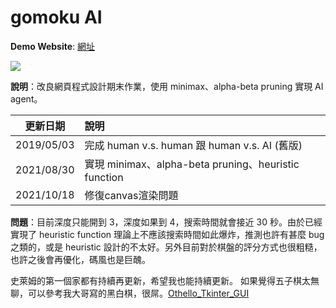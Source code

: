 # gomoku AI
**Demo Website**: [網址](https://ligoon.github.io/Gomoku-AI/)

![](https://i.imgur.com/7PeuHUm.jpg)


**說明**：改良網頁程式設計期末作業，使用 minimax、alpha-beta pruning 實現 AI agent。


| 更新日期   | 說明                                                 |
| ---------- |:---------------------------------------------------- |
| 2019/05/03 | 完成 human v.s. human 跟 human v.s. AI (舊版)        |
| 2021/08/30 | 實現 minimax、alpha-beta pruning、heuristic function |
| 2021/10/18 | 修復canvas渲染問題                                   |

**問題**：目前深度只能開到 3，深度如果到 4，搜索時間就會接近 30 秒。由於已經實現了 heuristic function 理論上不應該搜索時間如此爆炸，推測也許有甚麼 bug 之類的，或是 heuristic 設計的不太好。另外目前對於棋盤的評分方式也很粗糙，也許之後會再優化，碼風也是巨醜。

史萊姆的第一個家都有持續再更新，希望我也能持續更新。
如果覺得五子棋太無聊，可以參考我大哥寫的黑白棋，很屌。[Othello_Tkinter_GUI](https://github.com/1am9trash/Othello_Tkinter_GUI)
